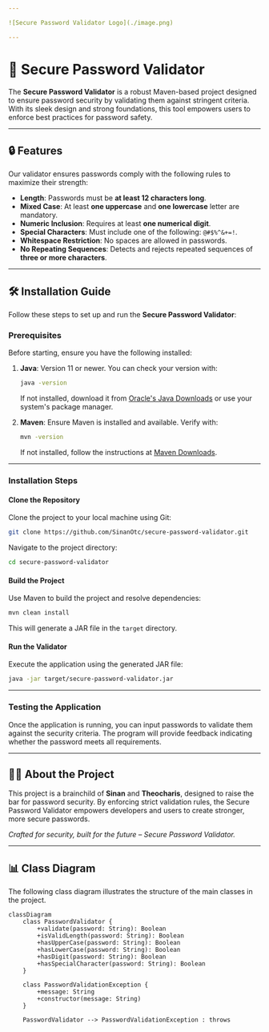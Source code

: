 ```yaml
---

![Secure Password Validator Logo](./image.png)

---
```


# 🌟 Secure Password Validator

The **Secure Password Validator** is a robust Maven-based project designed to ensure password security by validating them against stringent criteria. With its sleek design and strong foundations, this tool empowers users to enforce best practices for password safety.

---

## 🔒 Features

Our validator ensures passwords comply with the following rules to maximize their strength:

- **Length**: Passwords must be **at least 12 characters long**.
- **Mixed Case**: At least **one uppercase** and **one lowercase** letter are mandatory.
- **Numeric Inclusion**: Requires at least **one numerical digit**.
- **Special Characters**: Must include one of the following: `@#$%^&+=!`.
- **Whitespace Restriction**: No spaces are allowed in passwords.
- **No Repeating Sequences**: Detects and rejects repeated sequences of **three or more characters**.

---

## 🛠️ Installation Guide

Follow these steps to set up and run the **Secure Password Validator**:

### Prerequisites

Before starting, ensure you have the following installed:

1. **Java**: Version 11 or newer. You can check your version with:
   ```bash
   java -version
   ```
   If not installed, download it from [Oracle's Java Downloads](https://www.oracle.com/java/technologies/javase-downloads.html) or use your system's package manager.

2. **Maven**: Ensure Maven is installed and available. Verify with:
   ```bash
   mvn -version
   ```
   If not installed, follow the instructions at [Maven Downloads](https://maven.apache.org/download.cgi).

---

### Installation Steps

#### Clone the Repository

Clone the project to your local machine using Git:

```bash
git clone https://github.com/SinanOtc/secure-password-validator.git
```

Navigate to the project directory:

```bash
cd secure-password-validator
```

#### Build the Project

Use Maven to build the project and resolve dependencies:

```bash
mvn clean install
```

This will generate a JAR file in the `target` directory.

#### Run the Validator

Execute the application using the generated JAR file:

```bash
java -jar target/secure-password-validator.jar
```

---

### Testing the Application

Once the application is running, you can input passwords to validate them against the security criteria. The program will provide feedback indicating whether the password meets all requirements.

---

## 👩‍💻 About the Project

This project is a brainchild of **Sinan** and **Theocharis**, designed to raise the bar for password security. By enforcing strict validation rules, the Secure Password Validator empowers developers and users to create stronger, more secure passwords.

_Crafted for security, built for the future – Secure Password Validator._

---

## 📊 Class Diagram

The following class diagram illustrates the structure of the main classes in the project.

```mermaid
classDiagram
    class PasswordValidator {
        +validate(password: String): Boolean
        +isValidLength(password: String): Boolean
        +hasUpperCase(password: String): Boolean
        +hasLowerCase(password: String): Boolean
        +hasDigit(password: String): Boolean
        +hasSpecialCharacter(password: String): Boolean
    }

    class PasswordValidationException {
        +message: String
        +constructor(message: String)
    }

    PasswordValidator --> PasswordValidationException : throws
```
